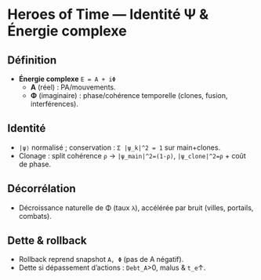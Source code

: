 # Heroes of Time — Identité Ψ & Énergie complexe

## Définition
- **Énergie complexe** `E = A + iΦ`
  - **A** (réel) : PA/mouvements.
  - **Φ** (imaginaire) : phase/cohérence temporelle (clones, fusion, interférences).

## Identité
- `|ψ⟩` normalisé ; conservation : `Σ |ψ_k|^2 = 1` sur main+clones.
- Clonage : split cohérence `ρ` → `|ψ_main|^2=(1-ρ)`, `|ψ_clone|^2=ρ` + coût de phase.

## Décorrélation
- Décroissance naturelle de Φ (taux `λ`), accélérée par bruit (villes, portails, combats).

## Dette & rollback
- Rollback reprend snapshot `A, Φ` (pas de A négatif).
- Dette si dépassement d’actions : `Debt_A`>0, malus & `t_e`↑.
